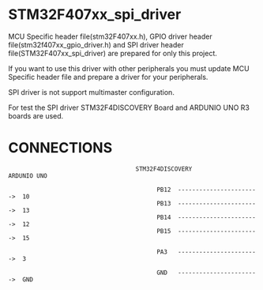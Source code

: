 # STM32F407xx_spi_driver

MCU Specific header file(stm32F407xx.h), GPIO driver header file(stm32f407xx_gpio_driver.h) and SPI driver header file(STM32F407xx_spi_driver) are prepared for only this project.

If you want to use this driver with other peripherals you must update MCU Specific header file and prepare a driver for your peripherals.

SPI driver is not support multimaster configuration.

For test the SPI driver STM32F4DISCOVERY Board and ARDUNIO UNO R3 boards are used.

# CONNECTIONS

                                        STM32F4DISCOVERY                  ARDUNIO UNO

                                              PB12  ----------------------->  10
                                              PB13  ----------------------->  13
                                              PB14  ----------------------->  12
                                              PB15  ----------------------->  15

                                              PA3   ----------------------->  3

                                              GND   ----------------------->  GND
